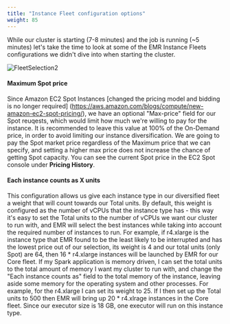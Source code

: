 ```yaml
---
title: "Instance Fleet configuration options"
weight: 85
---
```


While our cluster is starting (7-8 minutes) and the job is running (~5 minutes) let's take the time to look at some of the EMR Instance Fleets configurations we didn't dive into when starting the cluster.

![FleetSelection2](/images/running-emr-spark-apps-on-spot/emrinstancefleets-core.png)

#### Maximum Spot price 
Since Amazon EC2 Spot Instances [changed the pricing model and bidding is no longer required] (https://aws.amazon.com/blogs/compute/new-amazon-ec2-spot-pricing/), we have an optional "Max-price" field for our Spot reuqests, which would limit how much we're willing to pay for the instance. It is recommended to leave this value at 100% of the On-Demand price, in order to avoid limiting our instance diversification. We are going to pay the Spot market price regardless of the Maximum price that we can specify, and setting a higher max price does not increase the chance of getting Spot capacity. You can see the current Spot price in the EC2 Spot console under **Pricing History**.

#### Each instance counts as X units
This configuration allows us give each instance type in our diversified fleet a weight that will count towards our Total units. By default, this weight is configured as the number of vCPUs that the instance type has - this way it's easy to set the Total units to the number of vCPUs we want our cluster to run with, and EMR will select the best instances while taking into account the required number of instances to run. For example, if r4.xlarge is the instance type that EMR found to be the least likely to be interrupted and has the lowest price out of our selection, its weight is 4 and our total units (only Spot) are 64, then 16 * r4.xlarge instances will be launched by EMR for our Core fleet.
If my Spark application is memory driven, I can set the total units to the total amount of memory I want my cluster to run with, and change the "Each instance counts as" field to the total memory of the instance, leaving aside some memory for the operating system and other processes. For example, for the r4.xlarge I can set its weight to 25. If I then set up the Total units to 500 then EMR will bring up 20 * r4.xlrage instances in the Core fleet. Since our executor size is 18 GB, one executor will run on this instance type.
